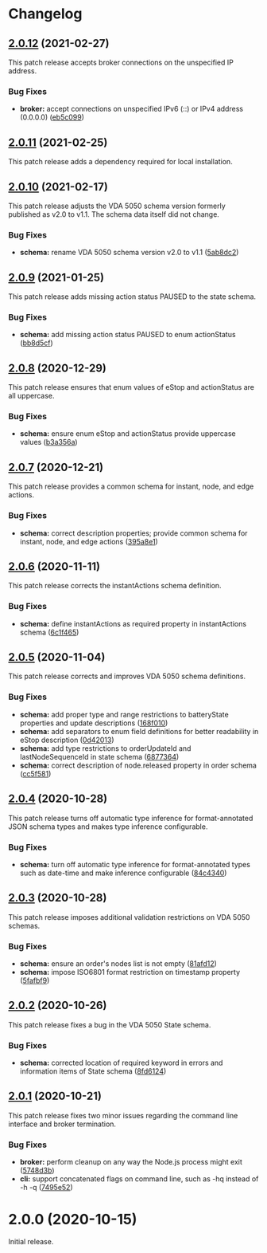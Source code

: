 # Changelog

## [2.0.12](https://github.com/coatyio/vda-5050-cli.js/compare/v2.0.11...v2.0.12) (2021-02-27)

This patch release accepts broker connections on the unspecified IP address. 

### Bug Fixes

* **broker:** accept connections on unspecified IPv6 (::) or IPv4 address (0.0.0.0) ([eb5c099](https://github.com/coatyio/vda-5050-cli.js/commit/eb5c099d8032f864d26ad5d1d51e7c7ae4f1f161))

## [2.0.11](https://github.com/coatyio/vda-5050-cli.js/compare/v2.0.10...v2.0.11) (2021-02-25)

This patch release adds a dependency required for local installation.
## [2.0.10](https://github.com/coatyio/vda-5050-cli.js/compare/v2.0.9...v2.0.10) (2021-02-17)

This patch release adjusts the VDA 5050 schema version formerly published as v2.0 to v1.1.
The schema data itself did not change.

### Bug Fixes

* **schema:** rename VDA 5050 schema version v2.0 to v1.1 ([5ab8dc2](https://github.com/coatyio/vda-5050-cli.js/commit/5ab8dc25c5de603d27b50aa2383acf1a432ed2e6))

## [2.0.9](https://github.com/coatyio/vda-5050-cli.js/compare/v2.0.8...v2.0.9) (2021-01-25)

This patch release adds missing action status PAUSED to the state schema.

### Bug Fixes

* **schema:** add missing action status PAUSED to enum actionStatus ([bb8d5cf](https://github.com/coatyio/vda-5050-cli.js/commit/bb8d5cfa43e4154c5c00a857229c601e897af189))

## [2.0.8](https://github.com/coatyio/vda-5050-cli.js/compare/v2.0.7...v2.0.8) (2020-12-29)

This patch release ensures that enum values of eStop and actionStatus are all uppercase.

### Bug Fixes

* **schema:** ensure enum eStop and actionStatus provide uppercase values ([b3a356a](https://github.com/coatyio/vda-5050-cli.js/commit/b3a356ad9a57ac690fe95db7e54bf6bb1be49be0))

## [2.0.7](https://github.com/coatyio/vda-5050-cli.js/compare/v2.0.6...v2.0.7) (2020-12-21)

This patch release provides a common schema for instant, node, and edge actions.

### Bug Fixes

* **schema:** correct description properties; provide common schema for instant, node, and edge actions ([395a8e1](https://github.com/coatyio/vda-5050-cli.js/commit/395a8e1c099b46ad85540b5a6b1c9a72ef0a76b3))

## [2.0.6](https://github.com/coatyio/vda-5050-cli.js/compare/v2.0.5...v2.0.6) (2020-11-11)

This patch release corrects the instantActions schema definition.

### Bug Fixes

* **schema:** define instantActions as required property in instantActions schema ([6c1f465](https://github.com/coatyio/vda-5050-cli.js/commit/6c1f4653c2ca6e95f2d9fd91b4c3161ae67a0371))

## [2.0.5](https://github.com/coatyio/vda-5050-cli.js/compare/v2.0.4...v2.0.5) (2020-11-04)

This patch release corrects and improves VDA 5050 schema definitions.

### Bug Fixes

* **schema:** add proper type and range restrictions to batteryState properties and update descriptions ([168f010](https://github.com/coatyio/vda-5050-cli.js/commit/168f0107fd16cbf6e5141f8a210dc1ad6199b78e))
* **schema:** add separators to enum field definitions for better readability in eStop description ([0d42013](https://github.com/coatyio/vda-5050-cli.js/commit/0d42013244db49b84caeb15b9fe3f0422fcc4694))
* **schema:** add type restrictions to orderUpdateId and lastNodeSequenceId in state schema ([6877364](https://github.com/coatyio/vda-5050-cli.js/commit/6877364b29cfc84cc17b797b060cd3dcb23fc36b))
* **schema:** correct description of node.released property in order schema ([cc5f581](https://github.com/coatyio/vda-5050-cli.js/commit/cc5f581a67a51a4b2956bf7d86e4107de1bc3845))

## [2.0.4](https://github.com/coatyio/vda-5050-cli.js/compare/v2.0.3...v2.0.4) (2020-10-28)

This patch release turns off automatic type inference for format-annotated JSON schema types
and makes type inference configurable.

### Bug Fixes

* **schema:** turn off automatic type inference for format-annotated types such as date-time and make inference configurable ([84c4340](https://github.com/coatyio/vda-5050-cli.js/commit/84c43402ff872776af4b5e9426b87ed41106409a))

## [2.0.3](https://github.com/coatyio/vda-5050-cli.js/compare/v2.0.2...v2.0.3) (2020-10-28)

This patch release imposes additional validation restrictions on VDA 5050 schemas.

### Bug Fixes

* **schema:** ensure an order's nodes list is not empty ([81afd12](https://github.com/coatyio/vda-5050-cli.js/commit/81afd12d93b48e23cff5642a340a656dff1f6d25))
* **schema:** impose ISO6801 format restriction on timestamp property ([5fafbf9](https://github.com/coatyio/vda-5050-cli.js/commit/5fafbf9c822388af6f12d8ccd44ab5ff9f9c2421))

## [2.0.2](https://github.com/coatyio/vda-5050-cli.js/compare/v2.0.1...v2.0.2) (2020-10-26)

This patch release fixes a bug in the VDA 5050 State schema.

### Bug Fixes

* **schema:** corrected location of required keyword in errors and information items of State schema ([8fd6124](https://github.com/coatyio/vda-5050-cli.js/commit/8fd6124e0fcd709722a241446aa3479036221382))

## [2.0.1](https://github.com/coatyio/vda-5050-cli.js/compare/v2.0.0...v2.0.1) (2020-10-21)

This patch release fixes two minor issues regarding the command line interface and broker termination.

### Bug Fixes

* **broker:** perform cleanup on any way the Node.js process might exit ([5748d3b](https://github.com/coatyio/vda-5050-cli.js/commit/5748d3b5edef55f79535a2e0e616df8a2b42cac1))
* **cli:** support concatenated flags on command line, such as -hq instead of -h -q ([7495e52](https://github.com/coatyio/vda-5050-cli.js/commit/7495e52c1fa1033a3221910bef8328206356565f))

# 2.0.0 (2020-10-15)

Initial release.